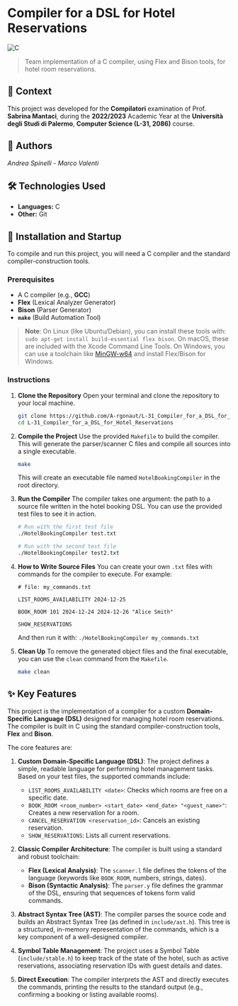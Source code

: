 # Compiler for a DSL for Hotel Reservations

![C](https://img.shields.io/badge/c-%2300599C.svg?style=for-the-badge&logo=c&logoColor=white)

> Team implementation of a C compiler, using Flex and Bison tools, for hotel room reservations.
## 📖 **Context**

This project was developed for the **Compilatori** examination of Prof. **Sabrina Mantaci**, during the **2022/2023** Academic Year at the **Università degli Studi di Palermo**, **Computer Science (L-31, 2086)** course.

## 👥 **Authors**
_Andrea Spinelli - Marco Valenti_

## 🛠️ **Technologies Used**

*   **Languages:** C
*   **Other:** Git

## 🚀 **Installation and Startup**

To compile and run this project, you will need a C compiler and the standard compiler-construction tools.

### Prerequisites

*   A C compiler (e.g., **GCC**)
*   **Flex** (Lexical Analyzer Generator)
*   **Bison** (Parser Generator)
*   **`make`** (Build Automation Tool)

> **Note**: On Linux (like Ubuntu/Debian), you can install these tools with: `sudo apt-get install build-essential flex bison`.
> On macOS, these are included with the Xcode Command Line Tools.
> On Windows, you can use a toolchain like [MinGW-w64](https://www.mingw-w64.org/) and install Flex/Bison for Windows.

### Instructions

1.  **Clone the Repository**
    Open your terminal and clone the repository to your local machine.
    ```bash
    git clone https://github.com/A-rgonaut/L-31_Compiler_for_a_DSL_for_Hotel_Reservations.git
    cd L-31_Compiler_for_a_DSL_for_Hotel_Reservations
    ```

2.  **Compile the Project**
    Use the provided `Makefile` to build the compiler. This will generate the parser/scanner C files and compile all sources into a single executable.
    ```bash
    make
    ```
    This will create an executable file named `HotelBookingCompiler` in the root directory.

3.  **Run the Compiler**
    The compiler takes one argument: the path to a source file written in the hotel booking DSL. You can use the provided test files to see it in action.
    ```bash
    # Run with the first test file
    ./HotelBookingCompiler test.txt

    # Run with the second test file
    ./HotelBookingCompiler test2.txt
    ```

4.  **How to Write Source Files**
    You can create your own `.txt` files with commands for the compiler to execute. For example:
    ```
    # file: my_commands.txt

    LIST_ROOMS_AVAILABILITY 2024-12-25

    BOOK_ROOM 101 2024-12-24 2024-12-26 "Alice Smith"
    
    SHOW_RESERVATIONS
    ```
    And then run it with: `./HotelBookingCompiler my_commands.txt`

5.  **Clean Up**
    To remove the generated object files and the final executable, you can use the `clean` command from the `Makefile`.
    ```bash
    make clean
    ```

## ✨ **Key Features**

This project is the implementation of a compiler for a custom **Domain-Specific Language (DSL)** designed for managing hotel room reservations. The compiler is built in C using the standard compiler-construction tools, **Flex** and **Bison**.

The core features are:

1.  **Custom Domain-Specific Language (DSL)**: The project defines a simple, readable language for performing hotel management tasks. Based on your test files, the supported commands include:
    *   `LIST_ROOMS_AVAILABILITY <date>`: Checks which rooms are free on a specific date.
    *   `BOOK_ROOM <room_number> <start_date> <end_date> "<guest_name>"`: Creates a new reservation for a room.
    *   `CANCEL_RESERVATION <reservation_id>`: Cancels an existing reservation.
    *   `SHOW_RESERVATIONS`: Lists all current reservations.

2.  **Classic Compiler Architecture**: The compiler is built using a standard and robust toolchain:
    *   **Flex (Lexical Analysis)**: The `scanner.l` file defines the tokens of the language (keywords like `BOOK_ROOM`, numbers, strings, dates).
    *   **Bison (Syntactic Analysis)**: The `parser.y` file defines the grammar of the DSL, ensuring that sequences of tokens form valid commands.

3.  **Abstract Syntax Tree (AST)**: The compiler parses the source code and builds an Abstract Syntax Tree (as defined in `include/ast.h`). This tree is a structured, in-memory representation of the commands, which is a key component of a well-designed compiler.

4.  **Symbol Table Management**: The project uses a Symbol Table (`include/stable.h`) to keep track of the state of the hotel, such as active reservations, associating reservation IDs with guest details and dates.

5.  **Direct Execution**: The compiler interprets the AST and directly executes the commands, printing the results to the standard output (e.g., confirming a booking or listing available rooms).
